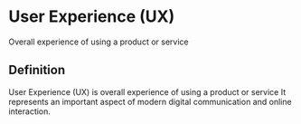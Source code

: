 # User Experience (UX)

Overall experience of using a product or service

## Definition
User Experience (UX) is overall experience of using a product or service It represents an important aspect of modern digital communication and online interaction.
